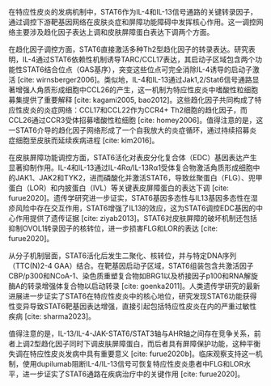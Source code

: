 在特应性皮炎的发病机制中，STAT6作为IL-4和IL-13信号通路的关键转录因子，通过调控下游靶基因网络在皮肤炎症和屏障功能障碍中发挥核心作用。这一调控网络主要涉及趋化因子表达上调和皮肤屏障蛋白表达下调两个方面。

在趋化因子调控方面，STAT6直接激活多种Th2型趋化因子的转录表达。研究表明，IL-4通过STAT6依赖性机制诱导TARC/CCL17表达，其启动子区域包含两个功能性STAT6结合位点（GAS基序），突变这些位点可完全消除IL-4诱导的启动子激活 [cite: wirnsberger2006]。类似地，IL-4和IL-13通过Jak1,2/Stat6信号通路显著增强人角质形成细胞中CCL26的产生，这一机制为特应性皮炎中嗜酸性粒细胞募集提供了重要解释 [cite: kagami2005, bao2012]。这些趋化因子共同构成了特应性皮炎的炎症网络：CCL17和CCL22作为CCR4+ Th2细胞的趋化因子，而CCL26通过CCR3受体招募嗜酸性粒细胞 [cite: homey2006]。值得注意的是，这一STAT6介导的趋化因子网络形成了一个自我放大的炎症循环，通过持续招募炎症细胞至皮肤而延续疾病进程 [cite: kim2016]。

在皮肤屏障功能调控方面，STAT6活化对表皮分化复合体（EDC）基因表达产生显著抑制作用。IL-4和IL-13通过IL-4Rα/IL-13Rα1受体复合物激活角质形成细胞中的JAK1、JAK2和TYK2，进而磷酸化并激活STAT6，导致丝聚蛋白（FLG）、兜甲蛋白（LOR）和内披蛋白（IVL）等关键表皮屏障蛋白的表达下调 [cite: furue2020]。遗传学研究进一步证实，STAT6基因多态性与IL13基因多态性在湿疹风险中存在交互作用，STAT6增强了IL13的效应，这为STAT6调控EDC基因的中心作用提供了遗传证据 [cite: ziyab2013]。STAT6对皮肤屏障的破坏机制还包括抑制OVOL1转录因子的核转位，进一步损害FLG和LOR的表达 [cite: furue2020]。

从分子机制层面，STAT6活化后发生二聚化、核转位，并与特定DNA序列（TTC(N)2-4 GAA）结合。在靶基因启动子区域，STAT6组装包含共激活因子CBP/p300和NCoA-1、染色质重塑复合物如BRG1以及桥接因子p100和RNA解旋酶A的转录增强体复合物以启动转录 [cite: goenka2011]。人类遗传学研究的最新进展进一步证实了STAT6在特应性皮炎中的核心地位，研究发现STAT6功能获得性变异导致STAT6靶基因表达增强，直接引起包括特应性皮炎在内的严重过敏性疾病 [cite: sharma2023]。

值得注意的是，IL-13/IL-4-JAK-STAT6/STAT3轴与AHR轴之间存在竞争关系，前者上调2型趋化因子同时下调皮肤屏障蛋白，而后者具有屏障保护功能，这种平衡失调在特应性皮炎发病中具有重要意义 [cite: furue2020b]。临床观察支持这一机制，使用dupilumab阻断IL-4/IL-13信号可恢复特应性皮炎患者中FLG和LOR水平，进一步证实了STAT6通路在疾病治疗中的关键作用 [cite: furue2020]。